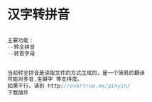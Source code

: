 # 汉字转拼音

```php

主要功能：
--转全拼音
--转首字母


当前转全拼音是读取文件的方式生成的，是一个简易的翻译
可能对多音,生僻字 等支持度。
如果不行，请到 http://overtrue.me/pinyin/ 
下载插件

```

